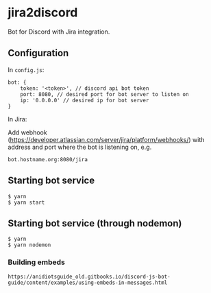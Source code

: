 # jira2discord

Bot for Discord with Jira integration.

## Configuration

In `config.js`:

```
bot: {
    token: '<token>', // discord api bot token
    port: 8080, // desired port for bot server to listen on
    ip: '0.0.0.0' // desired ip for bot server
}
```

In Jira:

Add webhook (https://developer.atlassian.com/server/jira/platform/webhooks/) with address and port where the bot is listening on, e.g.

```
bot.hostname.org:8080/jira
```

## Starting bot service

```
$ yarn
$ yarn start
```

## Starting bot service (through nodemon)

```
$ yarn
$ yarn nodemon
```

### Building embeds

`https://anidiotsguide_old.gitbooks.io/discord-js-bot-guide/content/examples/using-embeds-in-messages.html`
